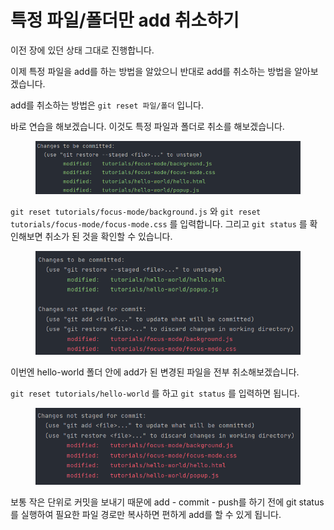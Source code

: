 # 특정 파일/폴더만 add 취소하기

이전 장에 있던 상태 그대로 진행합니다.

이제 특정 파일을 add를 하는 방법을 알았으니 반대로 add를 취소하는 방법을 알아보겠습니다.

add를 취소하는 방법은 `git reset 파일/폴더` 입니다.

바로 연습을 해보겠습니다. 이것도 특정 파일과 폴더로 취소를 해보겠습니다.

<figure><img src="../.gitbook/assets/image (2).png" alt=""><figcaption></figcaption></figure>

`git reset tutorials/focus-mode/background.js` 와 `git reset tutorials/focus-mode/focus-mode.css` 를 입력합니다. 그리고 `git status` 를 확인해보면 취소가 된 것을 확인할 수 있습니다.

<figure><img src="../.gitbook/assets/image (9).png" alt=""><figcaption></figcaption></figure>

이번엔 hello-world 폴더 안에 add가 된 변경된 파일을 전부 취소해보겠습니다.

`git reset tutorials/hello-world` 를 하고 `git status` 를 입력하면 됩니다.

<figure><img src="../.gitbook/assets/image (14).png" alt=""><figcaption></figcaption></figure>

보통 작은 단위로 커밋을 보내기 때문에 add - commit - push를 하기 전에 git status를 실행하여 필요한 파일 경로만 복사하면 편하게 add를 할 수 있게 됩니다.
